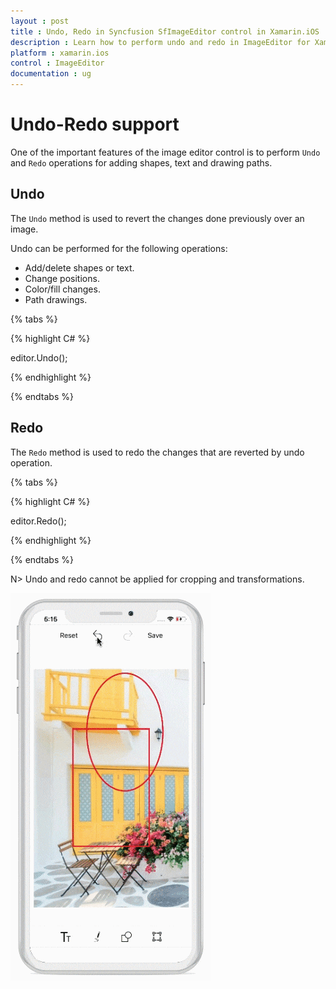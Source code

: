 ```yaml
---
layout : post
title : Undo, Redo in Syncfusion SfImageEditor control in Xamarin.iOS
description : Learn how to perform undo and redo in ImageEditor for Xamarin.iOS
platform : xamarin.ios
control : ImageEditor
documentation : ug
---
```


# Undo-Redo support

One of the important features of the image editor control is to perform `Undo` and `Redo` operations for adding shapes, text and drawing paths.

## Undo

The `Undo` method is used to revert the changes done previously over an image.

Undo can be performed for the following operations:

* Add/delete shapes or text.
* Change positions.
* Color/fill changes.
* Path drawings.

{% tabs %}

{% highlight C# %}

editor.Undo();

{% endhighlight %}

{% endtabs %}

## Redo

The `Redo` method is used to redo the changes that are reverted by undo operation.

{% tabs %}

{% highlight C# %}

editor.Redo();

{% endhighlight %}

{% endtabs %}

N> Undo and redo cannot be applied for cropping and transformations.

![SfImageEditor](ImageEditor_images/undoredo.gif)